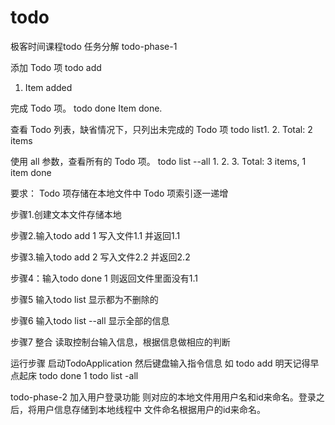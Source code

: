 # todo
极客时间课程todo
任务分解
todo-phase-1 

添加 Todo 项
todo add <item>
1. Item added


完成 Todo 项。
todo done Item done.

查看 Todo 列表，缺省情况下，只列出未完成的 Todo 项
todo list1. 2. Total: 2 items


使用 all 参数，查看所有的 Todo 项。
todo list --all
1.<item1>
2.<item2> 
3.<Done> <item3>
Total: 3 items, 1 item done

要求：
Todo 项存储在本地文件中
Todo 项索引逐一递增

步骤1.创建文本文件存储本地

步骤2.输入todo add 1 写入文件1.1 并返回1.1

步骤3.输入todo add 2 写入文件2.2 并返回2.2

步骤4：输入todo done 1 则返回文件里面没有1.1

步骤5 输入todo list 显示都为不删除的

步骤6 输入todo list --all 显示全部的信息

步骤7 整合 读取控制台输入信息，根据信息做相应的判断

运行步骤 启动TodoApplication 然后键盘输入指令信息
如
todo add 明天记得早点起床
todo done 1
todo list -all

todo-phase-2
加入用户登录功能
则对应的本地文件用用户名和id来命名。登录之后，将用户信息存储到本地线程中
文件命名根据用户的id来命名。



